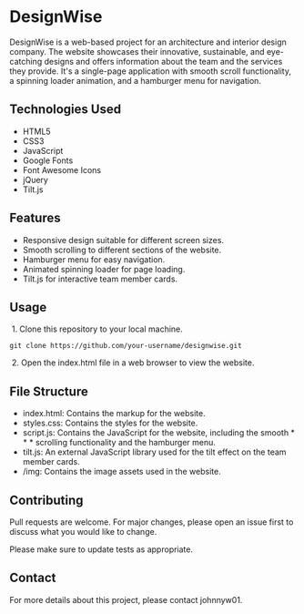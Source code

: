 # DesignWise

DesignWise is a web-based project for an architecture and interior design company. The website showcases their innovative, sustainable, and eye-catching designs and offers information about the team and the services they provide. It's a single-page application with smooth scroll functionality, a spinning loader animation, and a hamburger menu for navigation.

## Technologies Used

* HTML5
* CSS3
* JavaScript
* Google Fonts
* Font Awesome Icons
* jQuery
* Tilt.js

## Features

* Responsive design suitable for different screen sizes.
* Smooth scrolling to different sections of the website.
* Hamburger menu for easy navigation.
* Animated spinning loader for page loading.
* Tilt.js for interactive team member cards.

## Usage

&nbsp;1. Clone this repository to your local machine.

 ```
 git clone https://github.com/your-username/designwise.git
 ```
&nbsp;2. Open the index.html file in a web browser to view the website.

## File Structure 
* index.html: Contains the markup for the website.
* styles.css: Contains the styles for the website.
* script.js: Contains the JavaScript for the website, including the smooth * * * scrolling functionality and the hamburger menu.
* tilt.js: An external JavaScript library used for the tilt effect on the team member cards.
* /img: Contains the image assets used in the website.


## Contributing

Pull requests are welcome. For major changes, please open an issue first
to discuss what you would like to change.

Please make sure to update tests as appropriate.

## Contact

For more details about this project, please contact johnnyw01.



